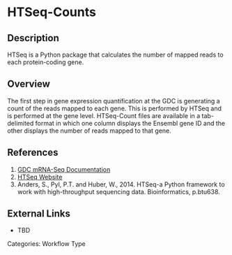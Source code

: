 # HTSeq-Counts #
## Description ##

HTSeq is a Python package that calculates the number of mapped reads to each protein-coding gene.

## Overview ##

The first step in gene expression quantification at the GDC is generating a count of the reads mapped to each gene. This is performed by HTSeq and is performed at the gene level.  HTSeq-Count files are available in a tab-delimited format in which one column displays the Ensembl gene ID and the other displays the number of reads mapped to that gene.

## References ##

1. [GDC mRNA-Seq Documentation](https://docs.gdc.cancer.gov/Data/Bioinformatics_Pipelines/Expression_mRNA_Pipeline/)
2. [HTSeq Website](http://www-huber.embl.de/users/anders/HTSeq/doc/overview.html)
3. Anders, S., Pyl, P.T. and Huber, W., 2014. HTSeq-a Python framework to work with high-throughput sequencing data. Bioinformatics, p.btu638.

## External Links ##
* TBD

Categories: Workflow Type
